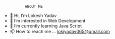               ABOUT ME
- 👋 Hi, I’m Lokesh Yadav
- 👀 I’m interested in Web Development
- 🌱 I’m currently learning Java Script
- 📫 How to reach me ... lokiyadav065@gmail.com
<!---
Lokesh0s1/Lokesh0s1 is a ✨ special ✨ repository because its `README.md` (this file) appears on your GitHub profile.
You can click the Preview link to take a look at your changes.
--->
